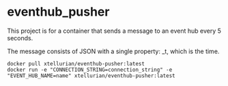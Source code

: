 # eventhub_pusher

This project is for a container that sends a message to an event hub every 5 seconds.

The message consists of JSON with a single property: _t, which is the time.

```
docker pull xtellurian/eventhub-pusher:latest
docker run -e "CONNECTION_STRING=connection_string" -e "EVENT_HUB_NAME=name" xtellurian/eventhub-pusher:latest
```
